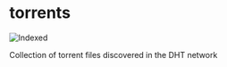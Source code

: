torrents 
========
![Indexed](https://img.shields.io/badge/indexed-80503-blue)

Collection of torrent files discovered in the DHT network
